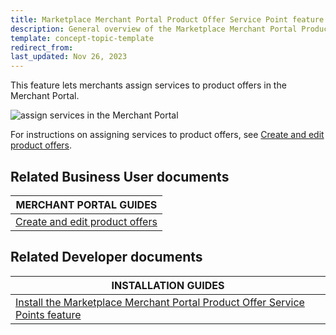 ```yaml
---
title: Marketplace Merchant Portal Product Offer Service Point feature overview
description: General overview of the Marketplace Merchant Portal Product Offer Service Point feature
template: concept-topic-template
redirect_from:
last_updated: Nov 26, 2023
---
```


This feature lets merchants assign services to product offers in the Merchant Portal.

![assign services in the Merchant Portal](https://spryker.s3.eu-central-1.amazonaws.com/docs/pbc/all/offer-management/unified-commerce/marketplace-merchant-portal-product-offer-service-point-feature-overview.md/merchant-portal-services.png)

For instructions on assigning services to product offers, see [Create and edit product offers](/docs/pbc/all/offer-management/202410.0/unified-commerce/unified-commerce-create-and-edit-product-offers.html).

## Related Business User documents

| MERCHANT PORTAL GUIDES|
| -------------- |
| [Create and edit product offers](/docs/pbc/all/offer-management/202410.0/unified-commerce/unified-commerce-create-and-edit-product-offers.html) |

## Related Developer documents

| INSTALLATION GUIDES|
| -------------- |
| [Install the Marketplace Merchant Portal Product Offer Service Points feature](/docs/pbc/all/offer-management/202410.0/unified-commerce/install-features/install-the-marketplace-merchant-portal-product-offer-service-points-feature.html) |
